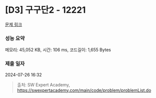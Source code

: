 # [D3] 구구단2 - 12221 

[문제 링크](https://swexpertacademy.com/main/code/problem/problemDetail.do?contestProbId=AXpz3dravpQDFATi) 

### 성능 요약

메모리: 45,052 KB, 시간: 106 ms, 코드길이: 1,655 Bytes

### 제출 일자

2024-07-26 16:32



> 출처: SW Expert Academy, https://swexpertacademy.com/main/code/problem/problemList.do
